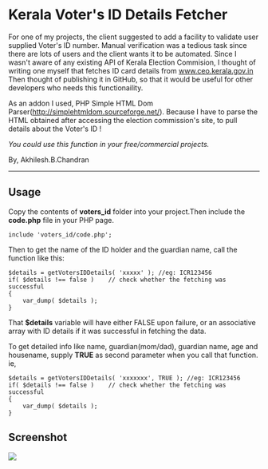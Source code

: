 # Kerala Voter's ID Details Fetcher
	
For one of my projects, the client suggested to add a facility to validate user supplied Voter's ID number. 
Manual verification was a tedious task since there are lots of users and the client wants it to be automated.
Since I wasn't aware of any existing API of Kerala Election Commision, 
I thought of writing one myself that fetches ID card details from www.ceo.kerala.gov.in
Then thought of publishing it in GitHub, so that it would be useful for other developers who needs this functionaility.

As an addon I used, PHP Simple HTML Dom Parser(http://simplehtmldom.sourceforge.net/). 
Because I have to parse the HTML obtained after accessing the election commission's site, to pull details about the Voter's ID !

*You could use this function in your free/commercial projects.*

By,
Akhilesh.B.Chandran

---
## Usage
Copy the contents of **voters_id** folder into your project.Then include the **code.php** file in your PHP page.

```
include 'voters_id/code.php';
```

Then to get the name of the ID holder and the guardian name, call the function like this:
```
$details = getVotersIDDetails( 'xxxxx' ); //eg: ICR123456
if( $details !== false )	// check whether the fetching was successful
{
	var_dump( $details );
}
```
That **$details** variable will have either FALSE upon failure, or an associative array with ID details if it was successful in fetching the data.

To get detailed info like name, guardian(mom/dad), guardian name, age and housename, supply **TRUE** as second parameter when you call that function. ie,

```
$details = getVotersIDDetails( 'xxxxxxx', TRUE ); //eg: ICR123456
if( $details !== false )	// check whether the fetching was successful
{
	var_dump( $details );
}
```
## Screenshot

![](http://i.imgur.com/vxDIIYt.png)
